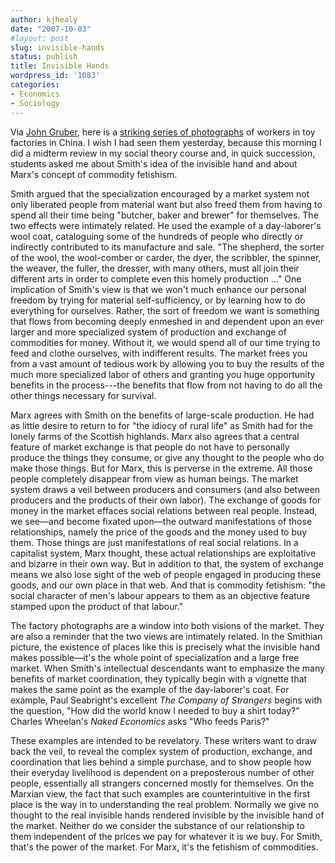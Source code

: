 ```yaml
---
author: kjhealy
date: "2007-10-03"
#layout: post
slug: invisible-hands
status: publish
title: Invisible Hands
wordpress_id: '1083'
categories:
- Economics
- Sociology
---
```


Via [John Gruber](http://daringfireball.net), here is a [striking series of photographs](http://imgur.com/a/wrIds#Jjg6K) of workers in toy factories in China. I wish I had seen them yesterday, because this morning I did a midterm review in my social theory course and, in quick succession, students asked me about Smith's idea of the invisible hand and about Marx's concept of commodity fetishism.

Smith argued that the specialization encouraged by a market system not only liberated people from material want but also freed them from having to spend all their time being "butcher, baker and brewer" for themselves. The two effects were intimately related. He used the example of a day-laborer's wool coat, cataloguing some of the hundreds of people who directly or indirectly contributed to its manufacture and sale. "The shepherd, the sorter of the wool, the wool-comber or carder, the dyer, the scribbler, the spinner, the weaver, the fuller, the dresser, with many others, must all join their different arts in order to complete even this homely production …" One implication of Smith's view is that we won't much enhance our personal freedom by trying for material self-sufficiency, or by learning how to do everything for ourselves. Rather, the sort of freedom we want is something that flows from becoming deeply enmeshed in and dependent upon an ever larger and more specialized system of production and exchange of commodities for money. Without it, we would spend all of our time trying to feed and clothe ourselves, with indifferent results. The market frees you from a vast amount of tedious work by allowing you to buy the results of the much more specialized labor of others and granting you huge opportunity benefits in the process---the benefits that flow from not having to do all the other things necessary for survival.

Marx agrees with Smith on the benefits of large-scale production. He had as little desire to return to for "the idiocy of rural life" as Smith had for the lonely farms of the Scottish highlands. Marx also agrees that a central feature of market exchange is that people do not have to personally produce the things they consume, or give any thought to the people who do make those things. But for Marx, this is perverse in the extreme. All those people  completely disappear from view as human beings. The market system draws a veil between producers and consumers (and also between producers and the products of their own labor). The exchange of goods for money in the market effaces social relations between real people. Instead, we see—and become fixated upon—the outward manifestations of those relationships, namely the price of the goods and the money used to buy them. Those things are just manifestations of real social relations. In a capitalist system, Marx thought, these actual relationships are exploitative and bizarre in their own way. But in addition to that, the system of exchange means we also lose sight of the web of people engaged in producing these goods, and our own place in that web. And that is commodity fetishism: "the social character of men's labour appears to them as an objective feature stamped upon the product of that labour."

The factory photographs are a window into both visions of the market. They are also a reminder that the two views are intimately related. In the Smithian picture, the existence of places like this is precisely what the invisible hand makes possible—it's the whole point of specialization and a large free market. When Smith's intellectual  descendants want to emphasize the many benefits of market coordination, they typically begin with a vignette that makes the same point as the example of the day-laborer's coat. For example, Paul Seabright's excellent *The Company of Strangers* begins with the question, "How did the world know I needed to buy a shirt today?" Charles Wheelan's *Naked Economics* asks "Who feeds Paris?"

These examples are intended to be revelatory. These writers want to draw back the veil, to reveal the complex system of production, exchange, and coordination that lies behind a simple purchase, and to show people how their everyday livelihood is dependent on a preposterous number of other people, essentially all strangers concerned mostly for themselves. On the Marxian view, the fact that such examples are counterintuitive in the first place is the way in to understanding the real problem. Normally we give no thought to the real invisible hands rendered invisible by  the invisible hand of the market. Neither do we consider the substance of our relationship to them independent of the prices we pay for whatever it is we buy. For Smith, that's the power of the market. For Marx, it's the fetishism of commodities.
